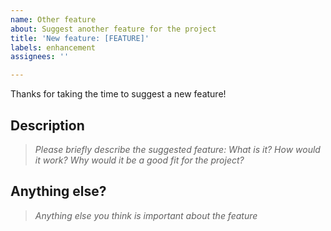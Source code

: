 ```yaml
---
name: Other feature
about: Suggest another feature for the project
title: 'New feature: [FEATURE]'
labels: enhancement
assignees: ''

---
```


Thanks for taking the time to suggest a new feature!

## Description

> _Please briefly describe the suggested feature: What is it? How would it work? Why would it be a good fit for the project?_

## Anything else?

> _Anything else you think is important about the feature_
